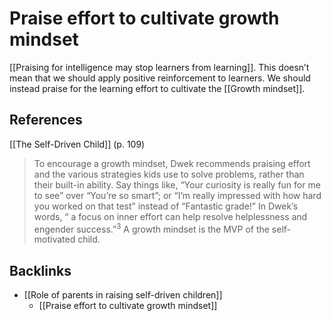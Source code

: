 # Praise effort to cultivate growth mindset
[[Praising for intelligence may stop learners from learning]]. This doesn’t mean that we should apply positive reinforcement to learners. We should instead praise for the learning effort to cultivate the [[Growth mindset]].

## References
[[The Self-Driven Child]] (p. 109)
> To encourage a growth mindset, Dwek recommends praising effort and the various strategies kids use to solve problems, rather than their built-in ability. Say things like, “Your curiosity is really fun for me to see” over “You’re so smart”; or “I’m really impressed with how hard you worked on that test” instead of “Fantastic grade!” In Dwek’s words, “ a focus on inner effort can help resolve helplessness and engender success.”<sup>3</sup> A growth mindset is the MVP of the self-motivated child.

## Backlinks
* [[Role of parents in raising self-driven children]]
	* [[Praise effort to cultivate growth mindset]]

<!-- #evergreen -->

<!-- {BearID:D1A68A52-8DFC-40B2-864F-D0958F63E8F1-41464-0000583089484D07} -->
